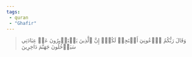 ```yaml
---
tags: 
 - quran 
 - "Ghafir"
---
```


> وَقَالَ رَبُّكُمُ ٱدۡعُونِيٓ أَسۡتَجِبۡ لَكُمۡۚ إِنَّ ٱلَّذِينَ يَسۡتَكۡبِرُونَ عَنۡ عِبَادَتِي سَيَدۡخُلُونَ جَهَنَّمَ دَاخِرِينَ
